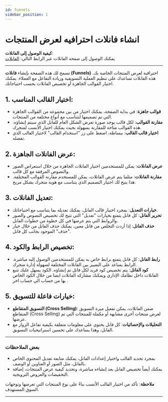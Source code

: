 ```yaml
---
id: funnels
sidebar_position: 1
---
```


# انشاء فانلات احترافيه لعرض المنتجات

**كيفية الوصول إلى الفانلات**:  
   يمكنك الوصول إلى صفحة الفانلات عبر الرابط التالي: [الفانلات](https://app.easy-orders.net/#/funnels)

---
تسمح لك هذه الصفحة بإنشاء **فانلات (Funnels)** احترافية لعرض المنتجات الخاصة بك. هذه الفانلات تساعدك على تنظيم العملية التسويقية وزيادة التفاعل مع العملاء. يمكنك اختيار القوالب الجاهزة أو تخصيص الفانلات بحسب احتياجاتك.

## 1. **اختيار القالب المناسب:**

- **قوالب جاهزة**: في بداية الصفحة، يمكنك اختيار من بين مجموعة من القوالب الجاهزة التي تم تصميمها لتتناسب مع أنواع مختلفة من المنتجات.
- **مقارنة القوالب**: لكل قالب يوجد صورة تعرض الشكل العام للفانل الذي سيتم إنشاؤه. هذه القوالب متاحة للمقارنة بسهولة بحيث يمكنك اختيار الأنسب لمتجرك.
- **اختيار قالب القالب**: ببساطة، اضغط على زر "استخدام القالب" لاختيار القالب الذي تفضله.

## 2. **عرض الفانلات الجاهزة:**

- **عرض الفانلات**: يمكن للمستخدمين اختيار الفانلات الجاهزة من خلال استعراض الصور والنصوص المرفقة مع كل قالب.
- **مقارنة الفانلات**: مثلما يتم عرض الفانلات، يمكن للمستخدم مقارنة القوالب المختلفة. هذا يتيح لك اختيار التصميم الذي يتناسب مع هوية متجرك بشكل مريح.

## 3. **تعديل الفانلات:**

- **خيارات التعديل**: بمجرد اختيار قالب الفانل، يمكنك تعديله بما يتناسب مع احتياجاتك.
- **تحرير الفانل**: كل فانل يتمتع بخيارات "تعديل" التي تتيح لك تخصيص النصوص والصور والروابط التي يتم عرضها في كل خطوة من خطوات الفانل.
- **حذف الفانل**: إذا أردت التخلص من فانل معين، يمكنك حذف الفانل من خلال خيار "حذف" الموجود بجانب كل فانل.

## 4. **تخصيص الرابط والكود:**

- **رابط الفانل**: كل فانل يتمتع برابط خاص به يمكن للمستخدمين الوصول إليه مباشرة. الرابط يساعد على التمييز بين الفانلات المختلفة لسهولة إدارة متجرك.
- **كود الفانل**: يتم تخصيص كود فريد لكل فانل تم إنشاؤه. الكود يسهل عليك تتبع الفانلات داخل نظامك الإداري ويمكنك مشاركه الفانلات ايضا من خلال الكود الخاص بها من حساب الي حساب اخر .

## 5. **خيارات فاعلة للتسويق:**

- **التسويق المتقاطع (Cross Selling)**: ضمن الفانلات، يمكن تفعيل ميزة التسويق المتقاطع (Cross Selling) لعرض منتجات أخرى مشابهة أو مكملة للمنتجات التي تم عرضها.
- **التحليلات والإحصائيات**: كل فانل يحتوي على معلومات متعلقة بكيفية تفاعل الزوار مع الفانل، وهذا يساعدك على تحسين استراتيجيات التسويق.

---

### **بعض الملاحظات**

- بمجرد تحديد القالب واختيار إعدادات الفانل، يمكنك متابعة تعديل المحتوى الخاص بالفانل، مثل الصور أو العناوين أو الوصف.
- يمكنك أيضاً تخصيص الفانل بعد إنشاءه مباشرة، وتحديد كيفية عرض المنتجات، إضافة التخفيضات والعروض الترويجية.

**ملاحظة**: تأكد من اختيار القالب الأنسب بناءً على نوع المنتجات التي تعرضها وتوجهات السوق المستهدف.

---
